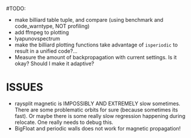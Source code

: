 #TODO:
* make billiard table tuple, and compare (using benchmark and code_warntype, NOT profiling)
* add ffmpeg to plotting
* lyapunovspectrum
* make the billiard plotting functions take advantage of `isperiodic` to result
  in a unified code?...
* Measure the amount of backpropagation with current settings. Is it okay?
  Should I make it adaptive?

# ISSUES
* raysplit magnetic is IMPOSSIBLY AND EXTREMELY slow sometimes. There are some
  problematic orbits for sure (because sometimes its fast).
  Or maybe there is some really slow regression happening during relocate.
  One really needs to debug this.
* BigFloat and periodic walls does not work for magnetic propagation!
